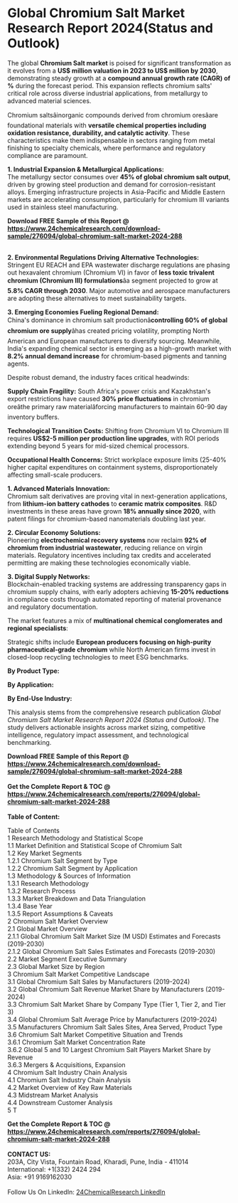 <h1>Global Chromium Salt Market Research Report 2024(Status and Outlook)</h1><p>The global <strong>Chromium Salt market</strong> is poised for significant transformation as it evolves from a <strong>US$ million valuation in 2023 to US$ million by 2030</strong>, demonstrating steady growth at a <strong>compound annual growth rate (CAGR) of %</strong> during the forecast period. This expansion reflects chromium salts' critical role across diverse industrial applications, from metallurgy to advanced material sciences.</p><p>Chromium saltsâinorganic compounds derived from chromium oresâare foundational materials with <strong>versatile chemical properties including oxidation resistance, durability, and catalytic activity</strong>. These characteristics make them indispensable in sectors ranging from metal finishing to specialty chemicals, where performance and regulatory compliance are paramount.</p><p><strong>1. Industrial Expansion &amp; Metallurgical Applications:</strong><br>
The metallurgy sector consumes over <strong>45% of global chromium salt output</strong>, driven by growing steel production and demand for corrosion-resistant alloys. Emerging infrastructure projects in Asia-Pacific and Middle Eastern markets are accelerating consumption, particularly for chromium III variants used in stainless steel manufacturing.</p><div><b>Download FREE Sample of this Report @ 
            <a href="https://www.24chemicalresearch.com/download-sample/276094/global-chromium-salt-market-2024-288">
            https://www.24chemicalresearch.com/download-sample/276094/global-chromium-salt-market-2024-288</a></b></div><br><p><strong>2. Environmental Regulations Driving Alternative Technologies:</strong><br>
Stringent EU REACH and EPA wastewater discharge regulations are phasing out hexavalent chromium (Chromium VI) in favor of <strong>less toxic trivalent chromium (Chromium III) formulations</strong>âa segment projected to grow at <strong>5.8% CAGR through 2030</strong>. Major automotive and aerospace manufacturers are adopting these alternatives to meet sustainability targets.</p><p><strong>3. Emerging Economies Fueling Regional Demand:</strong><br>
China's dominance in chromium salt productionâ<strong>controlling 60% of global chromium ore supply</strong>âhas created pricing volatility, prompting North American and European manufacturers to diversify sourcing. Meanwhile, India's expanding chemical sector is emerging as a high-growth market with <strong>8.2% annual demand increase</strong> for chromium-based pigments and tanning agents.</p><p>Despite robust demand, the industry faces critical headwinds:</p><p><strong>Supply Chain Fragility:</strong> South Africa's power crisis and Kazakhstan's export restrictions have caused <strong>30% price fluctuations</strong> in chromium oreâthe primary raw materialâforcing manufacturers to maintain 60-90 day inventory buffers.</p><p><strong>Technological Transition Costs:</strong> Shifting from Chromium VI to Chromium III requires <strong>US$2-5 million per production line upgrades</strong>, with ROI periods extending beyond 5 years for mid-sized chemical processors.</p><p><strong>Occupational Health Concerns:</strong> Strict workplace exposure limits (25-40% higher capital expenditures on containment systems, disproportionately affecting small-scale producers.</p><p><strong>1. Advanced Materials Innovation:</strong><br>
Chromium salt derivatives are proving vital in next-generation applications, from <strong>lithium-ion battery cathodes</strong> to <strong>ceramic matrix composites</strong>. R&amp;D investments in these areas have grown <strong>18% annually since 2020</strong>, with patent filings for chromium-based nanomaterials doubling last year.</p><p><strong>2. Circular Economy Solutions:</strong><br>
Pioneering <strong>electrochemical recovery systems</strong> now reclaim <strong>92% of chromium from industrial wastewater</strong>, reducing reliance on virgin materials. Regulatory incentives including tax credits and accelerated permitting are making these technologies economically viable.</p><p><strong>3. Digital Supply Networks:</strong><br>
Blockchain-enabled tracking systems are addressing transparency gaps in chromium supply chains, with early adopters achieving <strong>15-20% reductions</strong> in compliance costs through automated reporting of material provenance and regulatory documentation.</p><p>The market features a mix of <strong>multinational chemical conglomerates and regional specialists</strong>:</p><p>Strategic shifts include <strong>European producers focusing on high-purity pharmaceutical-grade chromium</strong> while North American firms invest in closed-loop recycling technologies to meet ESG benchmarks.</p><p><strong>By Product Type:</strong></p><p><strong>By Application:</strong></p><p><strong>By End-Use Industry:</strong></p><p>This analysis stems from the comprehensive research publication <em>Global Chromium Salt Market Research Report 2024 (Status and Outlook)</em>. The study delivers actionable insights across market sizing, competitive intelligence, regulatory impact assessment, and technological benchmarking.</p><div><b>Download FREE Sample of this Report @ 
            <a href="https://www.24chemicalresearch.com/download-sample/276094/global-chromium-salt-market-2024-288">
            https://www.24chemicalresearch.com/download-sample/276094/global-chromium-salt-market-2024-288</a></b></div><br><div><b>Get the Complete Report & TOC @ 
            <a href="https://www.24chemicalresearch.com/reports/276094/global-chromium-salt-market-2024-288">
            https://www.24chemicalresearch.com/reports/276094/global-chromium-salt-market-2024-288</a></b></div><br>
            <b>Table of Content:</b><p>Table of Contents<br />
1 Research Methodology and Statistical Scope<br />
1.1 Market Definition and Statistical Scope of Chromium Salt<br />
1.2 Key Market Segments<br />
1.2.1 Chromium Salt Segment by Type<br />
1.2.2 Chromium Salt Segment by Application<br />
1.3 Methodology & Sources of Information<br />
1.3.1 Research Methodology<br />
1.3.2 Research Process<br />
1.3.3 Market Breakdown and Data Triangulation<br />
1.3.4 Base Year<br />
1.3.5 Report Assumptions & Caveats<br />
2 Chromium Salt Market Overview<br />
2.1 Global Market Overview<br />
2.1.1 Global Chromium Salt Market Size (M USD) Estimates and Forecasts (2019-2030)<br />
2.1.2 Global Chromium Salt Sales Estimates and Forecasts (2019-2030)<br />
2.2 Market Segment Executive Summary<br />
2.3 Global Market Size by Region<br />
3 Chromium Salt Market Competitive Landscape<br />
3.1 Global Chromium Salt Sales by Manufacturers (2019-2024)<br />
3.2 Global Chromium Salt Revenue Market Share by Manufacturers (2019-2024)<br />
3.3 Chromium Salt Market Share by Company Type (Tier 1, Tier 2, and Tier 3)<br />
3.4 Global Chromium Salt Average Price by Manufacturers (2019-2024)<br />
3.5 Manufacturers Chromium Salt Sales Sites, Area Served, Product Type<br />
3.6 Chromium Salt Market Competitive Situation and Trends<br />
3.6.1 Chromium Salt Market Concentration Rate<br />
3.6.2 Global 5 and 10 Largest Chromium Salt Players Market Share by Revenue<br />
3.6.3 Mergers & Acquisitions, Expansion<br />
4 Chromium Salt Industry Chain Analysis<br />
4.1 Chromium Salt Industry Chain Analysis<br />
4.2 Market Overview of Key Raw Materials<br />
4.3 Midstream Market Analysis<br />
4.4 Downstream Customer Analysis<br />
5 T</p><div><b>Get the Complete Report & TOC @ 
            <a href="https://www.24chemicalresearch.com/reports/276094/global-chromium-salt-market-2024-288">
            https://www.24chemicalresearch.com/reports/276094/global-chromium-salt-market-2024-288</a></b></div><br><b>CONTACT US:</b><br>
            203A, City Vista, Fountain Road, Kharadi, Pune, India - 411014<br>
            International: +1(332) 2424 294<br>
            Asia: +91 9169162030 <br><br>
            Follow Us On LinkedIn: <a href="https://www.linkedin.com/company/24chemicalresearch/">24ChemicalResearch LinkedIn</a>